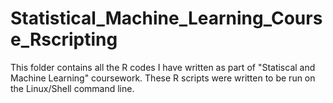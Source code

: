 # Statistical_Machine_Learning_Course_Rscripting



This folder contains all the R codes I have written as part of "Statiscal and Machine Learning" coursework. 
These R scripts were written to be run on the Linux/Shell command line.
